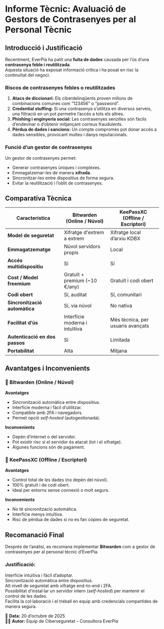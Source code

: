 # Informe Tècnic: Avaluació de Gestors de Contrasenyes per al Personal Tècnic

##  Introducció i Justificació

Recentment, EverPia ha patit una **fuita de dades** causada per l’ús d’una **contrasenya feble i reutilitzada**.  
Aquesta situació ha exposat informació crítica i ha posat en risc la continuïtat del negoci.

### Riscos de contrasenyes febles o reutilitzades

1. **Atacs de diccionari:** Els ciberdelinqüents proven milions de combinacions comunes com “123456” o “password”.
2. **Credential stuffing:** Si una contrasenya s’utilitza en diversos serveis, una filtració en un pot permetre l’accés a tots els altres.
3. **Phishing i enginyeria social:** Les contrasenyes senzilles són fàcils d’endevinar o d’obtenir mitjançant correus fraudulents.
4. **Pèrdua de dades i sancions:** Un compte compromès pot donar accés a dades sensibles, provocant multes i danys reputacionals.

### Funció d’un gestor de contrasenyes

Un gestor de contrasenyes permet:
- Generar contrasenyes úniques i complexes.
- Emmagatzemar-les de manera **xifrada**.
- Sincronitzar-les entre dispositius de forma segura.
- Evitar la reutilització i l’oblit de contrasenyes.


##  Comparativa Tècnica

| **Característica** | **Bitwarden (Online / Núvol)** | **KeePassXC (Offline / Escriptori)** |
|---------------------|--------------------------------|-------------------------------------|
| **Model de seguretat** | Xifratge d'extrem a extrem  | Xifratge local d’arxiu KDBX  |
| **Emmagatzematge** | Núvol servidors propis  | Local  |
| **Accés multidispositiu** | Sí  | Sí |
| **Cost / Model freemium** | Gratuït + premium (~10 €/any) | Gratuït i codi obert |
| **Codi obert** | Sí, auditat | Sí, comunitari |
| **Sincronització automàtica** | Sí, via núvol | No nativa |
| **Facilitat d’ús** | Interfície moderna i intuïtiva | Més tècnica, per usuaris avançats |
| **Autenticació en dos passos** | Sí | Limitada |
| **Portabilitat** | Alta  | Mitjana  |


##  Avantatges i Inconvenients

### 🔹 Bitwarden (Online / Núvol)
**Avantatges**
- Sincronització automàtica entre dispositius.
- Interfície moderna i fàcil d’utilitzar.
- Compatible amb 2FA i navegadors.
- Permet opció *self-hosted* (autogestionada).

**Inconvenients**
- Depèn d’internet o del servidor.
- Pot existir risc si el servidor és atacat (tot i el xifratge).
- Algunes funcions són de pagament.


### 🔹 KeePassXC (Offline / Escriptori)
**Avantatges**
- Control total de les dades (no depèn del núvol).
- 100% gratuït i de codi obert.
- Ideal per entorns sense connexió o molt segurs.

**Inconvenients**
- No té sincronització automàtica.
- Interfície menys intuïtiva.
- Risc de pèrdua de dades si no es fan còpies de seguretat.


##  Recomanació Final

Després de l’anàlisi, es recomana implementar **Bitwarden** com a gestor de contrasenyes per al personal tècnic d’EverPia.

### Justificació:
 Interfície intuïtiva i fàcil d’adoptar.  
 Sincronització automàtica entre dispositius.  
 Alt nivell de seguretat amb xifratge end-to-end i 2FA.  
 Possibilitat d’instal·lar un servidor intern (*self-hosted*) per mantenir el control de les dades.  
 Facilita la col·laboració i el treball en equip amb credencials compartides de manera segura.


📅 **Data:** 20 d’octubre de 2025  
👨‍💻 **Autor:** Equip de Ciberseguretat – Consultora EverPia


